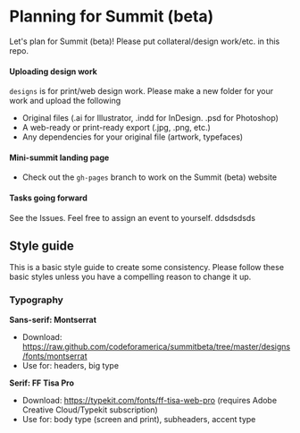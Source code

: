 Planning for Summit (beta)
=========

Let's plan for Summit (beta)! Please put collateral/design work/etc. in this repo.

#### Uploading design work

`designs` is for print/web design work. Please make a new folder for your work and upload the following

* Original files (.ai for Illustrator, .indd for InDesign. .psd for Photoshop)
* A web-ready or print-ready export (.jpg, .png, etc.)
* Any dependencies for your original file (artwork, typefaces)

#### Mini-summit landing page

* Check out the `gh-pages` branch to work on the Summit (beta) website

#### Tasks going forward

See the Issues. Feel free to assign an event to yourself. ddsdsdsds

## Style guide

This is a basic style guide to create some consistency. Please follow these basic styles unless you have a compelling reason to change it up.

### Typography

**Sans-serif: Montserrat**

* Download: https://raw.github.com/codeforamerica/summitbeta/tree/master/designs/fonts/montserrat
* Use for: headers, big type

**Serif: FF Tisa Pro**

* Download: https://typekit.com/fonts/ff-tisa-web-pro (requires Adobe Creative Cloud/Typekit subscription)
* Use for: body type (screen and print), subheaders, accent type 